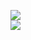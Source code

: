 [![](https://img.shields.io/badge/Made%20With-Github%20Spray-lightgrey.svg?style=for-the-badge&logo=github)](https://github.com/Annihil/github-spray#32279)  
[![](https://i.imgur.com/2DrTn0Z.gif)](https://github.com/Annihil/github-spray)